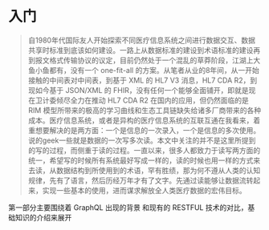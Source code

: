 

# 入门 

>自1980年代国际友人开始探索不同医疗信息系统之间进行数据交互、数据共享时标准到底该如何建设。一路上从数据标准的建设到术语标准的建设再到报文格式传输协议的议定，目前仍然处于一个混乱的草莽阶段，江湖上大鱼小鱼都有，没有一个 one-fit-all 的方案。从笔者从业的8年间，从一开始接触的中间表对中间表，到基于 XML 的 HL7 V3 消息，HL7 CDA R2，到现如今基于 JSON/XML 的 FHIR，没有任何一个能够全面铺开，即就是现在卫计委倾尽全力在推动 HL7 CDA R2 在国内的应用，但仍然面临的是 RIM 模型所带来的极高的学习曲线和生态工具链缺失给诸多厂商带来的各种成本。医疗信息系统，或者是异构的医疗信息系统的互联互通在我看来，着重想要解决的是两方面：一个是信息的一次录入，一个是信息的多次使用。说的geek一些就是数据的一次写多次读。本文中关注的并不是这里所提到的写的过程，而侧重于读的过程。一直以来，很多人都致力于读写两方面的统一，希望写的时候所有系统最好写成一样的，读的时候也用一样的方式来去读，从数据结构到所使用到的术语，罕有胜绩，那为何不遵从人类的认知规律，先有了语言，然后历经万年才有了文字。先通过读能够让数据流转起来，实现一些基本的使用，进而谋求解放全人类医疗数据的宏伟目标。


第一部分主要围绕着 GraphQL 出现的背景 和现有的 RESTFUL 技术的对比，基础知识的介绍来展开
